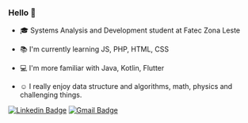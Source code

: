 ### Hello 👋


- :mortar_board: Systems Analysis and Development student at Fatec Zona Leste
- 📚 I'm currently learning JS, PHP, HTML, CSS

- 💻 I'm more familiar with Java, Kotlin, Flutter
- :relaxed: I really enjoy data structure and algorithms, math, physics and challenging things.

[![Linkedin Badge](https://img.shields.io/badge/-LinkedIn-black?logo=Linkedin&logoColor=blue&link=https://www.linkedin.com/in/gustavo-alves-8107b7193)](https://www.linkedin.com/in/gustavo-alves-8107b7193)
[![Gmail Badge](https://img.shields.io/badge/-Gmail-black?style=flat-square&logo=Gmail&link=mailto:gustavoalvesb.dealmeida@gmail.com)](mailto:gustavoalvesb.dealmeida@gmail.com)
